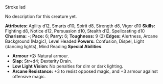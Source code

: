 Stroke lad

No description for this creature yet.

**Attributes:** Agility d12, Smarts d10, Spirit d8, Strength d8, Vigor
d10
**Skills:** Fighting d8, Notice d12, Persuasion d10, Stealth d12,
Spellcasting d10
**Charisma:** -; **Pace:** 6; **Parry:** 6; **Toughness:** 9 (2)
**Edges:** Alertness, Arcane Background (Magic), Level Headed
**Powers:** Confusion, Dispel, Light (dancing lights), Mind Reading
**Special Abilities**
- **Armour +2:** Natural armour.
- **Slap:** Str+d4; Dexterity Drain.
- **Low Light Vision:** No penalties for dim or dark lighting.
- **Arcane Resistance:** +3 to resist opposed magic, and +3 armour
against offensive magic.

